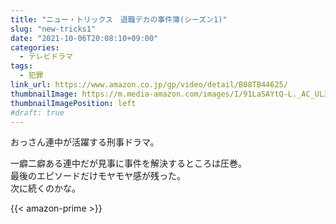 ```yaml
---
title: "ニュー・トリックス　退職デカの事件簿(シーズン1)"
slug: "new-tricks1"
date: "2021-10-06T20:08:10+09:00"
categories:
  - テレビドラマ
tags:
  - 犯罪
link_url: https://www.amazon.co.jp/gp/video/detail/B08TB44625/
thumbnailImage: https://m.media-amazon.com/images/I/91LaSAYtQ-L._AC_UL320_.jpg
thumbnailImagePosition: left
#draft: true
---
```

おっさん連中が活躍する刑事ドラマ。
<!--more-->
一癖二癖ある連中だが見事に事件を解決するところは圧巻。  
最後のエピソードだけモヤモヤ感が残った。  
次に続くのかな。

{{< amazon-prime >}}

